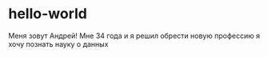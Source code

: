 # hello-world 
Меня зовут Андрей!
Мне 34 года и я решил обрести новую профессию
я хочу познать науку о данных
